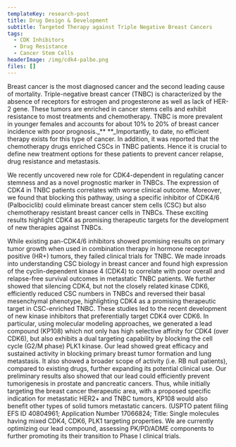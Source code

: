 ```yaml
---
templateKey: research-post
title: Drug Design & Development
subtitle: Targeted Therapy against Triple Negative Breast Cancers
tags:
  - CDK Inhibitors
  - Drug Resistance
  - Cancer Stem Cells
headerImage: /img/cdk4-palbo.png
files: []
---
```

Breast cancer is the most diagnosed cancer and the second leading cause of mortality. Triple-negative breast cancer (TNBC) is characterized by the absence of receptors for estrogen and progesterone as well as lack of HER-2 gene. These tumors are enriched in cancer stems cells and exhibit resistance to most treatments and chemotherapy. TNBC is more prevalent in younger females and accounts for about 10% to 20% of breast cancer incidence with poor prognosis._** **_Importantly, to date, no efficient therapy exists for this type of cancer. In addition, it was reported that the chemotherapy drugs enriched CSCs in TNBC patients. Hence it is crucial to define new treatment options for these patients to prevent cancer relapse, drug resistance and metastasis.

We recently uncovered new role for CDK4-dependent in regulating cancer stemness and as a novel prognostic marker in TNBCs. The expression of CDK4 in TNBC patients correlates with worse clinical outcome. Moreover, we found that blocking this pathway, using a specific inhibitor of CDK4/6 (Palbociclib) could eliminate breast cancer stem cells (CSC) but also chemotherapy resistant breast cancer cells in TNBCs. These exciting results highlight CDK4 as promising therapeutic targets for the development of new therapies against TNBCs.

While existing pan-CDK4/6 inhibitors showed promising results on primary tumor growth when used in combination therapy in hormone receptor positive (HR+) tumors, they failed clinical trials for TNBC. We made inroads into understanding CSC biology in breast cancer and found high expression of the cyclin-dependent kinase 4 (CDK4) to correlate with poor overall and relapse-free survival outcomes in metastatic TNBC patients. We further showed that silencing CDK4, but not the closely related kinase CDK6, efficiently reduced CSC numbers in TNBCs and reversed their basal mesenchymal phenotype, highlighting CDK4 as a promising therapeutic target in CSC-enriched TNBC. These studies led to the recent development of new kinase inhibitors that preferentially target CDK4 over CDK6. In particular, using molecular modeling approaches, we generated a lead compound (KP108) which not only has high selective affinity for CDK4 (over CDK6), but also exhibits a dual targeting capability by blocking the cell cycle (G2/M phase) PLK1 kinase. Our lead showed great efficacy and sustained activity in blocking primary breast tumor formation and lung metastasis. It also showed a broader scope of activity (i.e. RB null patients), compared to existing drugs, further expanding its potential clinical use. Our preliminary results also showed that our lead could efficiently prevent tumorigenesis in prostate and pancreatic cancers. Thus, while initially targeting the breast cancer therapeutic area, with a proposed specific indication for metastatic HER2+ and TNBC tumors, KP108 would also benefit other types of solid tumors metastatic cancers. (USPTO patent filing EFS ID 40804961; Application Number 17066824; Title: Single molecules having mixed CDK4, CDK6, PLK1 targeting properties. We are currently optimizing our lead compound, assessing PK/PD/ADME components to further promoting its their transition to Phase I clinical trials.
